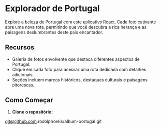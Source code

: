 # Explorador de Portugal

Explore a beleza de Portugal com este aplicativo React. Cada foto cativante abre uma nova rota, permitindo que você descubra a rica herança e as paisagens deslumbrantes deste país encantador.

## Recursos

- Galeria de fotos envolvente que destaca diferentes aspectos de Portugal.
- Clique em cada foto para acessar uma rota dedicada com detalhes adicionais.
- Seções incluem marcos históricos, destaques culturais e paisagens pitorescas.

## Como Começar

1. **Clone o repositório:**
 
git@github.com:rodolphoreis/album-portugal.git
